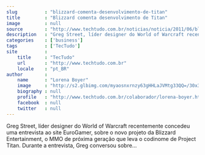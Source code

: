 ```yaml
---
slug          : "blizzard-comenta-desenvolvimento-de-titan"
title         : "Blizzard comenta desenvolvimento de Titan"
image         : null
source        : "http://www.techtudo.com.br/noticias/noticia/2011/06/blizzard-comenta-desenvolvimento-de-titan.html"
description   : "Greg Street, líder designer do World of Warcraft recentemente concedeu uma entrevista ao site EuroGamer, sobre o novo projeto da Blizzard Entertainment, o MMO de próxima geração que leva o codinome de Project Titan. Durante a entrevista, Greg conversou sobre..."
categories    : ['business']
tags          : ['TecTudo']
site          :
    title     : "TecTudo"
    url       : "http://www.techtudo.com.br"
    locale    : "pt_BR"
author        :
    name      : "Lorena Boyer"
    image     : "http://s2.glbimg.com/myaosnxrnzy63gHHLaJVMtg33QQ=/30x30/s2.glbimg.com/zqZor8UyqSyIzQzcKMBd-E5rUP0=/140x140/s.glbimg.com/po/tt2/f/original/2013/11/12/lorena.jpg"
    biography : null
    profile   : "http://www.techtudo.com.br/colaborador/lorena-boyer.html"
    facebook  : null
    twitter   : null
---
```


Greg Street, líder designer do World of Warcraft recentemente concedeu uma entrevista ao site EuroGamer, sobre o novo projeto da Blizzard Entertainment, o MMO de próxima geração que leva o codinome de Project Titan. Durante a entrevista, Greg conversou sobre...
